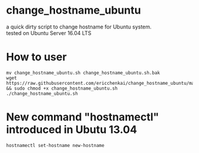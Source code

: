 # change_hostname_ubuntu
a quick dirty script to change hostname for Ubuntu system.  
tested on Ubuntu Server 16.04 LTS

# How to user
```
mv change_hostname_ubuntu.sh change_hostname_ubuntu.sh.bak
wget https://raw.githubusercontent.com/ericchenkai/change_hostname_ubuntu/master/change_hostname_ubuntu.sh && sudo chmod +x change_hostname_ubuntu.sh
./change_hostname_ubuntu.sh
```

# New command "hostnamectl" introduced in Ubutu 13.04
```
hostnamectl set-hostname new-hostname
```
